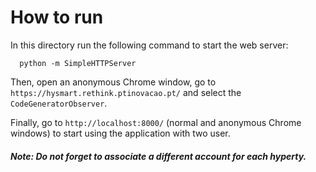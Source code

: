 # How to run

In this directory run the following command to start the web server:

```shell
  python -m SimpleHTTPServer
```

Then, open an anonymous Chrome window, go to `https://hysmart.rethink.ptinovacao.pt/` and select the `CodeGeneratorObserver`.

Finally, go to `http://localhost:8000/` (normal and anonymous Chrome windows) to start using the application with two user. 

##### Note: Do not forget to associate a different account for each hyperty.
